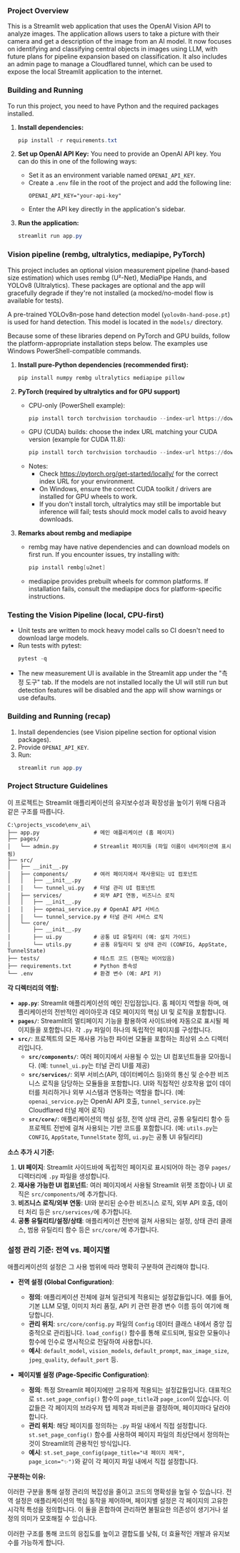 ### Project Overview
This is a Streamlit web application that uses the OpenAI Vision API to analyze images. The application allows users to take a picture with their camera and get a description of the image from an AI model. It now focuses on identifying and classifying central objects in images using LLM, with future plans for pipeline expansion based on classification. It also includes an admin page to manage a Cloudflared tunnel, which can be used to expose the local Streamlit application to the internet.

### Building and Running
To run this project, you need to have Python and the required packages installed.

1.  **Install dependencies:**
    ```powershell
    pip install -r requirements.txt
    ```

2.  **Set up OpenAI API Key:**
    You need to provide an OpenAI API key. You can do this in one of the following ways:
    *   Set it as an environment variable named `OPENAI_API_KEY`.
    *   Create a `.env` file in the root of the project and add the following line:
        ```
        OPENAI_API_KEY="your-api-key"
        ```
    *   Enter the API key directly in the application's sidebar.

3.  **Run the application:**
    ```powershell
    streamlit run app.py
    ```

### Vision pipeline (rembg, ultralytics, mediapipe, PyTorch)
This project includes an optional vision measurement pipeline (hand-based size estimation) which uses rembg (U²-Net), MediaPipe Hands, and YOLOv8 (Ultralytics). These packages are optional and the app will gracefully degrade if they're not installed (a mocked/no-model flow is available for tests).

A pre-trained YOLOv8n-pose hand detection model (`yolov8n-hand-pose.pt`) is used for hand detection. This model is located in the `models/` directory.

Because some of these libraries depend on PyTorch and GPU builds, follow the platform-appropriate installation steps below. The examples use Windows PowerShell-compatible commands.

1.  **Install pure-Python dependencies (recommended first):**
    ```powershell
    pip install numpy rembg ultralytics mediapipe pillow
    ```

2.  **PyTorch (required by ultralytics and for GPU support)**
    - CPU-only (PowerShell example):
      ```powershell
      pip install torch torchvision torchaudio --index-url https://download.pytorch.org/whl/cpu
      ```
    - GPU (CUDA) builds: choose the index URL matching your CUDA version (example for CUDA 11.8):
      ```powershell
      pip install torch torchvision torchaudio --index-url https://download.pytorch.org/whl/cu118
      ```
    - Notes:
      * Check https://pytorch.org/get-started/locally/ for the correct index URL for your environment.
      * On Windows, ensure the correct CUDA toolkit / drivers are installed for GPU wheels to work.
      * If you don't install torch, ultralytics may still be importable but inference will fail; tests should mock model calls to avoid heavy downloads.

3.  **Remarks about rembg and mediapipe**
    * rembg may have native dependencies and can download models on first run. If you encounter issues, try installing with:
      ```powershell
      pip install rembg[u2net]
      ```
    * mediapipe provides prebuilt wheels for common platforms. If installation fails, consult the mediapipe docs for platform-specific instructions.

### Testing the Vision Pipeline (local, CPU-first)
- Unit tests are written to mock heavy model calls so CI doesn't need to download large models.
- Run tests with pytest:
  ```powershell
  pytest -q
  ```
- The new measurement UI is available in the Streamlit app under the "측정 도구" tab. If the models are not installed locally the UI will still run but detection features will be disabled and the app will show warnings or use defaults.

### Building and Running (recap)
1. Install dependencies (see Vision pipeline section for optional vision packages).
2. Provide `OPENAI_API_KEY`.
3. Run:
   ```powershell
   streamlit run app.py
   ```

### Project Structure Guidelines

이 프로젝트는 Streamlit 애플리케이션의 유지보수성과 확장성을 높이기 위해 다음과 같은 구조를 따릅니다.

```
C:\projects_vscode\env_ai\
├── app.py                 # 메인 애플리케이션 (홈 페이지)
├── pages/
│   └── admin.py           # Streamlit 페이지들 (파일 이름이 네비게이션에 표시됨)
├── src/
│   ├── __init__.py
│   ├── components/        # 여러 페이지에서 재사용되는 UI 컴포넌트
│   │   ├── __init__.py
│   │   └── tunnel_ui.py   # 터널 관리 UI 컴포넌트
│   ├── services/          # 외부 API 연동, 비즈니스 로직
│   │   ├── __init__.py
│   │   ├── openai_service.py # OpenAI API 서비스
│   │   └── tunnel_service.py # 터널 관리 서비스 로직
│   └── core/
│       ├── __init__.py
│       ├── ui.py          # 공통 UI 유틸리티 (예: 설치 가이드)
│       └── utils.py       # 공통 유틸리티 및 상태 관리 (CONFIG, AppState, TunnelState)
├── tests/                 # 테스트 코드 (현재는 비어있음)
├── requirements.txt       # Python 종속성
└── .env                   # 환경 변수 (예: API 키)
```

**각 디렉터리의 역할:**

*   **`app.py`**: Streamlit 애플리케이션의 메인 진입점입니다. 홈 페이지 역할을 하며, 애플리케이션의 전반적인 레이아웃과 데모 페이지의 핵심 UI 및 로직을 포함합니다.
*   **`pages/`**: Streamlit의 멀티페이지 기능을 활용하여 사이드바에 자동으로 표시될 페이지들을 포함합니다. 각 `.py` 파일이 하나의 독립적인 페이지를 구성합니다.
*   **`src/`**: 프로젝트의 모든 재사용 가능한 파이썬 모듈을 포함하는 최상위 소스 디렉터리입니다.
    *   **`src/components/`**: 여러 페이지에서 사용될 수 있는 UI 컴포넌트들을 모아둡니다. (예: `tunnel_ui.py`는 터널 관리 UI를 제공)
    *   **`src/services/`**: 외부 서비스(API, 데이터베이스 등)와의 통신 및 순수한 비즈니스 로직을 담당하는 모듈들을 포함합니다. UI와 직접적인 상호작용 없이 데이터를 처리하거나 외부 시스템과 연동하는 역할을 합니다. (예: `openai_service.py`는 OpenAI API 호출, `tunnel_service.py`는 Cloudflared 터널 제어 로직)
    *   **`src/core/`**: 애플리케이션의 핵심 설정, 전역 상태 관리, 공통 유틸리티 함수 등 프로젝트 전반에 걸쳐 사용되는 기반 코드를 포함합니다. (예: `utils.py`는 `CONFIG`, `AppState`, `TunnelState` 정의, `ui.py`는 공통 UI 유틸리티)

**소스 추가 시 기준:**

1.  **UI 페이지**: Streamlit 사이드바에 독립적인 페이지로 표시되어야 하는 경우 `pages/` 디렉터리에 `.py` 파일을 생성합니다.
2.  **재사용 가능한 UI 컴포넌트**: 여러 페이지에서 사용될 Streamlit 위젯 조합이나 UI 로직은 `src/components/`에 추가합니다.
3.  **비즈니스 로직/외부 연동**: UI와 분리된 순수한 비즈니스 로직, 외부 API 호출, 데이터 처리 등은 `src/services/`에 추가합니다.
4.  **공통 유틸리티/설정/상태**: 애플리케이션 전반에 걸쳐 사용되는 설정, 상태 관리 클래스, 범용 유틸리티 함수 등은 `src/core/`에 추가합니다.

### 설정 관리 기준: 전역 vs. 페이지별

애플리케이션의 설정은 그 사용 범위에 따라 명확히 구분하여 관리해야 합니다.

*   **전역 설정 (Global Configuration)**:
    *   **정의**: 애플리케이션 전체에 걸쳐 일관되게 적용되는 설정값들입니다. 예를 들어, 기본 LLM 모델, 이미지 처리 품질, API 키 관련 환경 변수 이름 등이 여기에 해당합니다.
    *   **관리 위치**: `src/core/config.py` 파일의 `Config` 데이터 클래스 내에서 중앙 집중적으로 관리됩니다. `load_config()` 함수를 통해 로드되며, 필요한 모듈이나 함수에 인수로 명시적으로 전달하여 사용합니다.
    *   **예시**: `default_model`, `vision_models`, `default_prompt`, `max_image_size`, `jpeg_quality`, `default_port` 등.

*   **페이지별 설정 (Page-Specific Configuration)**:
    *   **정의**: 특정 Streamlit 페이지에만 고유하게 적용되는 설정값들입니다. 대표적으로 `st.set_page_config()` 함수의 `page_title`과 `page_icon`이 있습니다. 이 값들은 각 페이지의 브라우저 탭 제목과 파비콘을 결정하며, 페이지마다 달라야 합니다.
    *   **관리 위치**: 해당 페이지를 정의하는 `.py` 파일 내에서 직접 설정합니다. `st.set_page_config()` 함수를 사용하여 페이지 파일의 최상단에서 정의하는 것이 Streamlit의 관용적인 방식입니다.
    *   **예시**: `st.set_page_config(page_title="내 페이지 제목", page_icon="✨")`와 같이 각 페이지 파일 내에서 직접 설정합니다.

**구분하는 이유:**

이러한 구분을 통해 설정 관리의 복잡성을 줄이고 코드의 명확성을 높일 수 있습니다. 전역 설정은 애플리케이션의 핵심 동작을 제어하며, 페이지별 설정은 각 페이지의 고유한 시각적 특성을 정의합니다. 이 둘을 혼합하여 관리하면 불필요한 의존성이 생기거나 설정의 의미가 모호해질 수 있습니다.

이러한 구조를 통해 코드의 응집도를 높이고 결합도를 낮춰, 더 효율적인 개발과 유지보수를 가능하게 합니다.